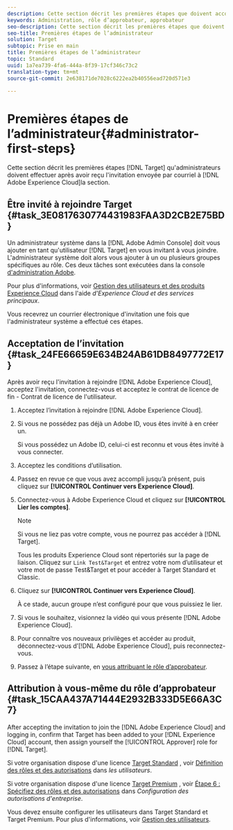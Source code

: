 ```yaml
---
description: Cette section décrit les premières étapes que doivent accomplir les administrateurs de Target après avoir reçu le message d’invitation à rejoindre Adobe Experience Cloud.
keywords: Administration, rôle d’approbateur, approbateur
seo-description: Cette section décrit les premières étapes que doivent suivre les administrateurs d'Adobe Target après avoir reçu l'invitation envoyée par courriel à Adobe Experience Cloud.
seo-title: Premières étapes de l’administrateur
solution: Target
subtopic: Prise en main
title: Premières étapes de l’administrateur
topic: Standard
uuid: 1a7ea739-4fa6-444a-8f39-17cf346c73c2
translation-type: tm+mt
source-git-commit: 2e638171de7028c6222ea2b40556ead720d571e3

---
```



# Premières étapes de l’administrateur{#administrator-first-steps}

Cette section décrit les premières étapes [!DNL Target] qu&#39;administrateurs doivent effectuer après avoir reçu l&#39;invitation envoyée par courriel à [!DNL Adobe Experience Cloud]la section.

## Être invité à rejoindre Target {#task_3E0817630774431983FAA3D2CB2E75BD}

Un administrateur système dans la [!DNL Adobe Admin Console] doit vous ajouter en tant qu&#39;utilisateur [!DNL Target] en vous invitant à vous joindre. L&#39;administrateur système doit alors vous ajouter à un ou plusieurs groupes spécifiques au rôle. Ces deux tâches sont exécutées dans la console [d&#39;administration Adobe](https://adminconsole.adobe.com).

Pour plus d&#39;informations, voir [Gestion des utilisateurs et des produits Experience Cloud](https://docs.adobe.com/content/help/en/core-services/interface/manage-users-and-products/admin-getting-started.html) dans l&#39;aide *d&#39;Experience Cloud et des services principaux*.

Vous recevrez un courrier électronique d&#39;invitation une fois que l&#39;administrateur système a effectué ces étapes.

## Acceptation de l’invitation {#task_24FE66659E634B24AB61DB8497772E17}

Après avoir reçu l&#39;invitation à rejoindre [!DNL Adobe Experience Cloud], acceptez l&#39;invitation, connectez-vous et acceptez le contrat de licence de fin - Contrat de licence de l&#39;utilisateur.

1. Acceptez l’invitation à rejoindre [!DNL Adobe Experience Cloud].
1. Si vous ne possédez pas déjà un Adobe ID, vous êtes invité à en créer un.

   Si vous possédez un Adobe ID, celui-ci est reconnu et vous êtes invité à vous connecter.
1. Acceptez les conditions d’utilisation.
1. Passez en revue ce que vous avez accompli jusqu’à présent, puis cliquez sur **[!UICONTROL Continuer vers Experience Cloud]**.
1. Connectez-vous à Adobe Experience Cloud et cliquez sur **[!UICONTROL Lier les comptes]**.

   >[!NOTE]
   >
   >Si vous ne liez pas votre compte, vous ne pourrez pas accéder à [!DNL Target].

   Tous les produits Experience Cloud sont répertoriés sur la page de liaison. Cliquez sur `Link Test&Target` et entrez votre nom d’utilisateur et votre mot de passe Test&amp;Target et pour accéder à Target Standard et Classic.
1. Cliquez sur **[!UICONTROL Continuer vers Experience Cloud]**.

   À ce stade, aucun groupe n’est configuré pour que vous puissiez le lier.
1. Si vous le souhaitez, visionnez la vidéo qui vous présente [!DNL Adobe Experience Cloud].
1. Pour connaître vos nouveaux privilèges et accéder au produit, déconnectez-vous d’[!DNL Adobe Experience Cloud], puis reconnectez-vous.
1. Passez à l’étape suivante, en [vous attribuant le rôle d’approbateur](../administrating-target/start-target.md#task_15CAA437A71444E2932B333D5E66A3C7).

## Attribution à vous-même du rôle d’approbateur {#task_15CAA437A71444E2932B333D5E66A3C7}

After accepting the invitation to join the [!DNL Adobe Experience Cloud] and logging in, confirm that Target has been added to your [!DNL Experience Cloud] account, then assign yourself the [!UICONTROL Approver] role for [!DNL Target].

Si votre organisation dispose d&#39;une licence [Target Standard](/help/c-intro/intro.md#section_ACD5EFF17AAB4E979CBEFA0145CCD905) , voir [Définition des rôles et des autorisations](/help/administrating-target/c-user-management/c-user-management/user-management.md#roles-permissions) dans *les utilisateurs*.

Si votre organisation dispose d&#39;une licence [Target Premium](/help/c-intro/intro.md#premium) , voir [Étape 6 : Spécifiez des rôles et des autorisations](/help/administrating-target/c-user-management/property-channel/properties-overview.md#section_8C425E43E5DD4111BBFC734A2B7ABC80) dans *Configuration des autorisations d&#39;entreprise*.

Vous devez ensuite configurer les utilisateurs dans Target Standard et Target Premium. Pour plus d&#39;informations, voir [Gestion des utilisateurs](/help/administrating-target/c-user-management/user-management.md).